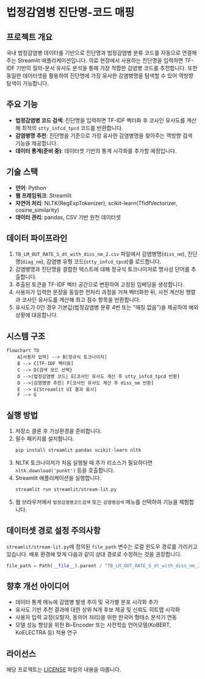 # 법정감염병 진단명-코드 매핑

## 프로젝트 개요
국내 법정감염병 데이터를 기반으로 진단명과 법정감염병 분류 코드를 자동으로 연결해 주는 Streamlit 애플리케이션입니다. 의료 현장에서 사용하는 진단명을 입력하면 TF-IDF 기반의 질의-문서 유사도 분석을 통해 가장 적합한 감염병 코드를 추천합니다. 또한 동일한 데이터셋을 활용하여 진단명에 가장 유사한 감염병명을 탐색할 수 있어 역방향 탐색이 가능합니다.

## 주요 기능
- **법정감염병 코드 검색**: 진단명을 입력하면 TF-IDF 벡터화 후 코사인 유사도를 계산해 최적의 `stty_infcd_tpcd` 코드를 반환합니다.
- **감염병명 추천**: 진단명을 기준으로 가장 유사한 감염병명을 찾아주는 역방향 검색 기능을 제공합니다.
- **데이터 통계(준비 중)**: 데이터셋 기반의 통계 시각화를 추가할 예정입니다.

## 기술 스택
- **언어**: Python
- **웹 프레임워크**: Streamlit
- **자연어 처리**: NLTK(RegExpTokenizer), scikit-learn(TfidfVectorizer, cosine_similarity)
- **데이터 관리**: pandas, CSV 기반 원천 데이터셋

## 데이터 파이프라인
1. `TB_LM_OUT_RATE_S_dt_with_diss_nm_2.csv` 파일에서 감염병명(`diss_nm`), 진단명(`diag_nm`), 감염병 유형 코드(`stty_infcd_tpcd`)를 로드합니다.
2. 감염병명과 진단명을 결합한 텍스트에 대해 정규식 토크나이저로 명사성 단어를 추출합니다.
3. 추출된 토큰을 TF-IDF 벡터 공간으로 변환하여 고정된 임베딩을 생성합니다.
4. 사용자가 입력한 문장을 동일한 전처리 과정을 거쳐 벡터화한 뒤, 사전 계산된 행렬과 코사인 유사도를 계산해 최고 점수 항목을 반환합니다.
5. 유사도가 0인 경우 기본값(법정감염병 분류 4번 또는 "매칭 없음")을 제공하여 예외 상황에 대응합니다.

## 시스템 구조
```mermaid
flowchart TD
    A[사용자 입력] --> B[정규식 토크나이저]
    B --> C[TF-IDF 벡터화]
    C --> D{검색 모드 선택}
    D -->|법정감염병 코드| E[코사인 유사도 계산 후 stty_infcd_tpcd 반환]
    D -->|감염병명 추천| F[코사인 유사도 계산 후 diss_nm 반환]
    E --> G[Streamlit UI 결과 표시]
    F --> G
```

## 실행 방법
1. 저장소 클론 후 가상환경을 준비합니다.
2. 필수 패키지를 설치합니다.
   ```bash
   pip install streamlit pandas scikit-learn nltk
   ```
3. NLTK 토크나이저가 처음 실행될 때 추가 리소스가 필요하다면 `nltk.download('punkt')` 등을 호출합니다.
4. Streamlit 애플리케이션을 실행합니다.
   ```bash
   streamlit run streamlit/stream-lit.py
   ```
5. 웹 브라우저에서 `법정감염병코드검색` 또는 `감염병검색` 메뉴를 선택하여 기능을 체험합니다.

## 데이터셋 경로 설정 주의사항
`streamlit/stream-lit.py`에 정의된 `file_path` 변수는 로컬 윈도우 경로를 가리키고 있습니다. 배포 환경에 맞게 다음과 같이 상대 경로로 수정하는 것을 권장합니다.
```python
file_path = Path(__file__).parent / "TB_LM_OUT_RATE_S_dt_with_diss_nm_2.csv"
```

## 향후 개선 아이디어
- 데이터 통계 메뉴에 감염병 발생 추이 및 국가별 분포 시각화 추가
- 유사도 기반 추천 결과에 대한 상위 N개 후보 제공 및 신뢰도 히트맵 시각화
- 사용자 입력 교정(오탈자, 동의어 처리)을 위한 한국어 형태소 분석기 연동
- 모델 성능 향상을 위한 Bi-Encoder 또는 사전학습 언어모델(KoBERT, KoELECTRA 등) 적용 연구

## 라이선스
해당 프로젝트는 [LICENSE](LICENSE) 파일의 내용을 따릅니다.
